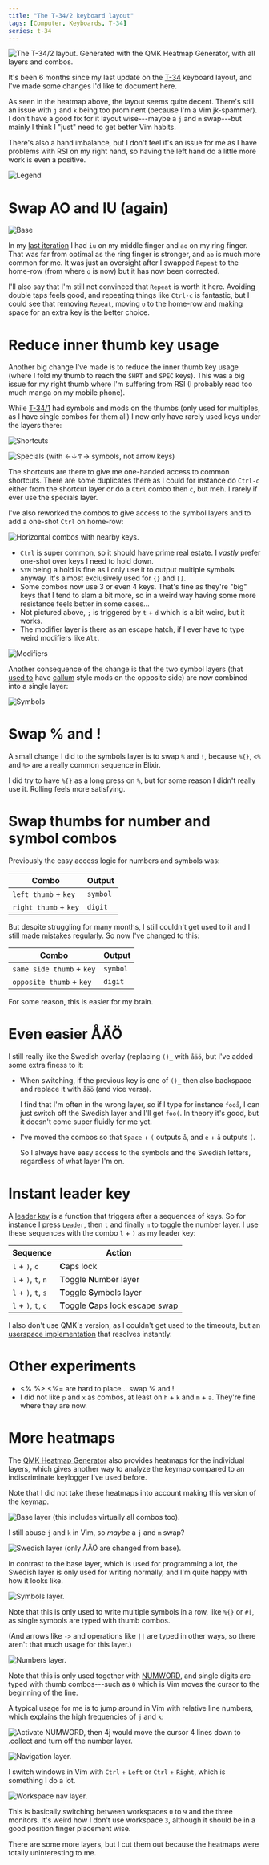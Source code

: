 ```yaml
---
title: "The T-34/2 keyboard layout"
tags: [Computer, Keyboards, T-34]
series: t-34
---
```


![The T-34/2 layout.  
Generated with the [QMK Heatmap Generator][heatmap-generator], with all layers and combos.
](/images/t-34-2/freq/all.png)


It's been 6 months since my last update on the [T-34] keyboard layout, and I've made some changes I'd like to document here.

As seen in the heatmap above, the layout seems quite decent. There's still an issue with `j` and `k` being too prominent (because I'm a Vim jk-spammer). I don't have a good fix for it layout wise---maybe a `j` and `m` swap---but mainly I think I "just" need to get better Vim habits.

There's also a hand imbalance, but I don't feel it's an issue for me as I have problems with RSI on my right hand, so having the left hand do a little more work is even a positive.

![Legend](/images/t-34/legend.png)

# Swap AO and IU (again)

![Base](/images/t-34-2/base.png)

In my [last iteration][T-34/1] I had `iu` on my middle finger and `ao` on my ring finger. That was far from optimal as the ring finger is stronger, and `ao` is much more common for me. It was just an oversight after I swapped `Repeat` to the home-row (from where `o` is now) but it has now been corrected.

I'll also say that I'm still not convinced that `Repeat` is worth it here. Avoiding double taps feels good, and repeating things like `Ctrl-c` is fantastic, but I could see that removing `Repeat`, moving `o` to the home-row and making space for an extra key is the better choice.

# Reduce inner thumb key usage

Another big change I've made is to reduce the inner thumb key usage (where I fold my thumb to reach the `SHRT` and `SPEC` keys). This was a big issue for my right thumb where I'm suffering from RSI (I probably read too much manga on my mobile phone).

While [T-34/1] had symbols and mods on the thumbs (only used for multiples, as I have single combos for them all) I now only have rarely used keys under the layers there:

![Shortcuts](/images/t-34-2/shrt.png)

![Specials (with ←↓↑→ symbols, not arrow keys)](/images/t-34-2/spec.png)

The shortcuts are there to give me one-handed access to common shortcuts. There are some duplicates there as I could for instance do `Ctrl-c` either from the shortcut layer or do a `Ctrl` combo then `c`, but meh. I rarely if ever use the specials layer.

I've also reworked the combos to give access to the symbol layers and to add a one-shot `Ctrl` on home-row:

![Horizontal combos with nearby keys.](/images/t-34-2/hcombos.png)

- `Ctrl` is super common, so it should have prime real estate. I *vastly* prefer one-shot over keys I need to hold down.
- `SYM` being a hold is fine as I only use it to output multiple symbols anyway. It's almost exclusively used for `{}` and `[]`.
- Some combos now use 3 or even 4 keys. That's fine as they're "big" keys that I tend to slam a bit more, so in a weird way having some more resistance feels better in some cases...
- Not pictured above, `;` is triggered by `t` + `d` which is a bit weird, but it works.
- The modifier layer is there as an escape hatch, if I ever have to type weird modifiers like `Alt`.

![Modifiers](/images/t-34-2/mods.png)

Another consequence of the change is that the two symbol layers (that [used to][prev-sym-layers] have [callum][] style mods on the opposite side) are now combined into a single layer:

![Symbols](/images/t-34-2/sym.png)

[prev-sym-layers]: /blog/2021/06/03/the-t-34-keyboard-layout/#mods-symbols

# Swap % and !

A small change I did to the symbols layer is to swap `%` and `!`, because `%{}`, `<%` and `%>` are a really common sequence in Elixir.

I did try to have `%{}` as a long press on `%`, but for some reason I didn't really use it. Rolling feels more satisfying.

# Swap thumbs for number and symbol combos

Previously the easy access logic for numbers and symbols was:

| Combo                                 | Output
| --------                          | ------
| `left thumb` + `key`              | `symbol`
| `right thumb` + `key`              | `digit`

But despite struggling for many months, I still couldn't get used to it and I still made mistakes regularly. So now I've changed to this:

| Combo                                 | Output
| --------                          | ------
| `same side thumb` + `key`              | `symbol`
| `opposite thumb` + `key`              | `digit`

For some reason, this is easier for my brain.

# Even easier ÅÄÖ

I still really like the Swedish overlay (replacing `()_` with `åäö`, but I've added some extra finess to it:

- When switching, if the previous key is one of `()_` then also backspace and replace it with `åäö` (and vice versa).

  I find that I'm often in the wrong layer, so if I type for instance `fooå`, I can just switch off the Swedish layer and I'll get `foo(`. In theory it's good, but it doesn't come super fluidly for me yet.

- I've moved the combos so that `Space` + `(` outputs `å`, and `e` + `å` outputs `(`.

  So I always have easy access to the symbols and the Swedish letters, regardless of what layer I'm on.

# Instant leader key

A [leader key][] is a function that triggers after a sequences of keys. So for instance I press `Leader`, then `t` and finally `n` to toggle the number layer. I use these sequences with the combo `l` + `)` as my leader key:

| Sequence              |  Action
| ---------             |  ----------
| `l` + `)`, `c`        |  **C**aps lock
| `l` + `)`, `t`, `n`   |  **T**oggle **N**umber layer
| `l` + `)`, `t`, `s`   |  **T**oggle **S**ymbols layer
| `l` + `)`, `t`, `c`   |  **T**oggle **C**aps lock escape swap

I also don't use QMK's version, as I couldn't get used to the timeouts, but an [userspace implementation][userspace leader sequence] that resolves instantly.

[leader key]: https://docs.qmk.fm/#/feature_leader_key
[userspace leader sequence]: https://github.com/andrewjrae/kyria-keymap#userspace-leader-sequences

# Other experiments

- <% %> <%= are hard to place...
    swap % and !
- I did not like `p` and `x` as combos, at least on `h` + `k` and `m` + `a`. They're fine where they are now.

# More heatmaps

The [QMK Heatmap Generator][heatmap-generator] also provides heatmaps for the individual layers, which gives another way to analyze the keymap compared to an indiscriminate keylogger I've used before.

Note that I did not take these heatmaps into account making this version of the keymap.

![Base layer (this includes virtually all combos too).](/images/t-34-2/freq/base.png)

I still abuse `j` and `k` in Vim, so *maybe* a `j` and `m` swap?

![Swedish layer (only ÅÄÖ are changed from base).](/images/t-34-2/freq/swe.png)

In contrast to the base layer, which is used for programming a lot, the Swedish layer is only used for writing normally, and I'm quite happy with how it looks like.

![Symbols layer.](/images/t-34-2/freq/sym.png)

Note that this is only used to write multiple symbols in a row, like `%{}` or `#[`, as single symbols are typed with thumb combos.

(And arrows like `->` and operations like `||` are typed in other ways, so there aren't that much usage for this layer.)

![Numbers layer.](/images/t-34-2/freq/num.png)

Note that this is only used together with [NUMWORD][], and single digits are typed with thumb combos---such as `0` which is Vim moves the cursor to the beginning of the line.

A typical usage for me is to jump around in Vim with relative line numbers, which explains the high frequencies of `j` and `k`:

![Activate [NUMWORD][], then `4j` would move the cursor 4 lines down to `.collect` and turn off the number layer.](/images/t-34-2/rel_vim.png)

[NUMWORD]: /blog/2021/06/03/the-t-34-keyboard-layout/#where-are-the-digits

![Navigation layer.](/images/t-34-2/freq/nav.png)

I switch windows in Vim with `Ctrl` + `Left` or `Ctrl` + `Right`, which is something I do a lot.

![Workspace nav layer.](/images/t-34-2/freq/wnav.png)

This is basically switching between workspaces `0` to `9` and the three monitors. It's weird how I don't use workspace `3`, although it should be in a good position finger placement wise.

There are some more layers, but I cut them out because the heatmaps were totally uninteresting to me.

[T-34]: /blog/tags/t-34/ "T-34 tags"
[T-34/1]: /blog/2021/12/15/t-34-1/ "The T-34/1 keyboard layout"
[heatmap-generator]: https://precondition.github.io/qmk-heatmap#how-to-collect-the-required-data "QMK Heatmap Generator"
[callum]: https://github.com/callum-oakley/qmk_firmware/tree/master/users/callum#oneshot-modifiers "Callum Oakley keymap"
